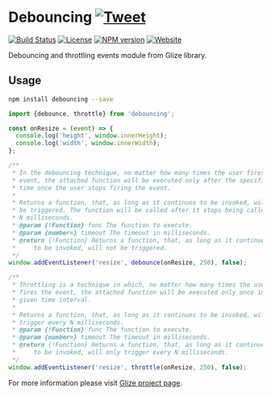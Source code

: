 # Debouncing [![Tweet](https://img.shields.io/twitter/url/http/shields.io.svg?style=social)](https://twitter.com/intent/tweet?text=Debouncing%20and%20throttling%20events%20module%20from%20Glize%20library.&url=https://glize.js.org&via=GitHub&hashtags=Glize,JavaScript,ECMAScript,ES6)
[![Build Status](https://github.com/Datamart/debouncing/actions/workflows/npm-publish.yml/badge.svg)](https://github.com/Datamart/debouncing/actions/workflows/npm-publish.yml) [![License](https://img.shields.io/:license-apache-blue.svg)](https://www.apache.org/licenses/LICENSE-2.0.html) [![NPM version](https://img.shields.io/npm/v/debouncing.svg?style=flat)](https://npmjs.org/package/debouncing) [![Website](https://img.shields.io/website-up-down-green-red/https/glize.js.org.svg?style=flat)](https://glize.js.org)

Debouncing and throttling events module from Glize library.

## Usage

```bash
npm install debouncing --save
```

```js
import {debounce, throttle} from 'debouncing';

const onResize = (event) => {
  console.log('height', window.innerHeight);
  console.log('width', window.innerWidth);
};

/**
 * In the debouncing technique, no matter how many times the user fires the 
 * event, the attached function will be executed only after the specified 
 * time once the user stops firing the event.
 * 
 * Returns a function, that, as long as it continues to be invoked, will not
 * be triggered. The function will be called after it stops being called for
 * N milliseconds.
 * @param {!Function} func The function to execute.
 * @param {number=} timeout The timeout in milliseconds.
 * @return {!Function} Returns a function, that, as long as it continues 
 *     to be invoked, will not be triggered.
 */
window.addEventListener('resize', debounce(onResize, 250), false);

/**
 * Throttling is a technique in which, no matter how many times the user 
 * fires the event, the attached function will be executed only once in a 
 * given time interval.
 * 
 * Returns a function, that, as long as it continues to be invoked, will only
 * trigger every N milliseconds.
 * @param {!Function} func The function to execute.
 * @param {number=} timeout The timeout in milliseconds.
 * @return {!Function} Returns a function, that, as long as it continues 
 *     to be invoked, will only trigger every N milliseconds.
 */
window.addEventListener('resize', throttle(onResize, 250), false);
```

For more information please visit [Glize project page](https://glize.js.org).
